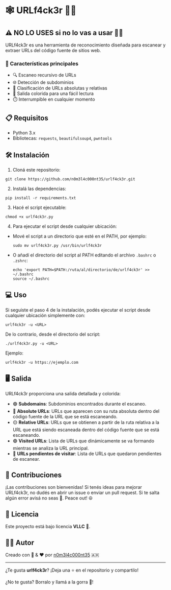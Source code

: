 # 🕸️ URLf4ck3r 🕵️‍♂️

## ⚠️ NO LO USES si no lo vas a usar 😵‍💫

URLf4ck3r es una herramienta de reconocimiento diseñada para escanear y extraer URLs del código fuente de sitios web.

### 🚀 Características principales

- 🔍 Escaneo recursivo de URLs
- 🌐 Detección de subdominios
- 🔗 Clasificación de URLs absolutas y relativas
- 🎨 Salida colorida para una fácil lectura
- ⏱️ Interrumpible en cualquier momento

## 📋 Requisitos

- Python 3.x
- Bibliotecas: `requests`, `beautifulsoup4`, `pwntools`

## 🛠️ Instalación

1. Cloná este repositorio:

```
git clone https://github.com/n0m3l4c000nt35/urlf4ck3r.git
```

2. Instalá las dependencias:

```
pip install -r requirements.txt
```

3. Hacé el script ejecutable:

```
chmod +x urlf4ck3r.py
```

4. Para ejecutar el script desde cualquier ubicación:

- Mové el script a un directorio que esté en el PATH, por ejemplo:
  ```
  sudo mv urlf4ck3r.py /usr/bin/urlf4ck3r
  ```
- O añadí el directorio del script al PATH editando el archivo `.bashrc` o `.zshrc`:
  ```
  echo 'export PATH=$PATH:/ruta/al/directorio/de/urlf4ck3r' >> ~/.bashrc
  source ~/.bashrc
  ```

## 💻 Uso

Si seguiste el paso 4 de la instalación, podés ejecutar el script desde cualquier ubicación simplemente con:

```
urlf4ck3r -u <URL>
```

De lo contrario, desde el directorio del script:

```
./urlf4ck3r.py -u <URL>
```

Ejemplo:

```
urlf4ck3r -u https://ejemplo.com
```

## 🖥️ Salida

URLf4ck3r proporciona una salida detallada y colorida:

- 🟢 **Subdomains**: Subdominios encontrados durante el escaneo.
- 🔵 **Absolute URLs**: URLs que aparecen con su ruta absoluta dentro del código fuente de la URL que se está escaneando.
- 🟡 **Relative URLs**: URLs que se obtienen a partir de la ruta relativa a la URL que está siendo escaneada dentro del código fuente que se está escaneando.
- 🟣 **Visited URLs**: Lista de URLs que dinámicamente se va formando mientras se analiza la URL principal.
- 🔴 **URLs pendientes de visitar**: Lista de URLs que quedaron pendientes de escanear.

## 🤝 Contribuciones

¡Las contribuciones son bienvenidas! Si tenés ideas para mejorar URLf4ck3r, no dudés en abrir un issue o enviar un pull request.
Si te salta algún error avisá no seas 💩.
Peace out! ☮️

## 📜 Licencia

Este proyecto está bajo licencia **VLLC** 🦁.

## 👨‍💻 Autor

Creado con 🤪 & ❤️ por [n0m3l4c000nt35](https://github.com/n0m3l4c000nt35) 🇦🇷

---

¿Te gusta **urlf4ck3r**? ¡Deja una ⭐ en el repositorio y compartilo!

¿No te gusta? Borralo y llamá a la gorra 🚓!
